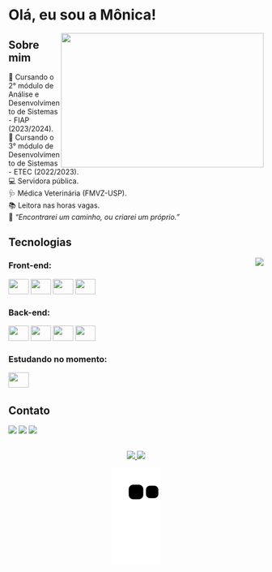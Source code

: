 # Olá, eu sou a Mônica! 

  <img src="https://media.tenor.com/IdyfGO5EewIAAAAC/hi-hello.gif" height = "265" width="400px" align="right">

## Sobre mim

  📝 Cursando o 2° módulo de Análise e Desenvolvimento de Sistemas - FIAP (2023/2024). <br>
  📔 Cursando o 3° módulo de Desenvolvimento de Sistemas - ETEC (2022/2023). <br>
  💻 Servidora pública.<br>
  🩺 Médica Veterinária (FMVZ-USP).<br>
  📚 Leitora nas horas vagas.<br>
  💭 *“Encontrarei um caminho, ou criarei um próprio.”*
  <br> 
  
## Tecnologias
  <img align="right" height="200" src="https://i.imgur.com/Zh7Mwgq.gif">

### Front-end:

  <a href="https://github.com/monicaquintal/formacaoInicianteEmProgramacao" target="_blank"><img height="30" width="40" src="https://cdn.jsdelivr.net/gh/devicons/devicon/icons/html5/html5-original-wordmark.svg" /></a>
  <a href="https://github.com/monicaquintal/formacaoInicianteEmProgramacao" target="_blank"><img height="30" width="40" src="https://cdn.jsdelivr.net/gh/devicons/devicon/icons/css3/css3-original-wordmark.svg" /></a>
  <a href="https://github.com/monicaquintal/estudandoJavaScript" target="_blank"><img  height="30" width="40" src="https://cdn.jsdelivr.net/gh/devicons/devicon/icons/javascript/javascript-original.svg" /></a>
  <a href="https://github.com/monicaquintal/estudandoBootstrap" target="_blank"><img height="30" width="40" src="https://cdn.jsdelivr.net/gh/devicons/devicon/icons/bootstrap/bootstrap-original-wordmark.svg" /></a>

### Back-end:

  <a href="https://github.com/monicaquintal/estudandoPHP" target="_blank"><img  height="30" width="40" src="https://cdn.jsdelivr.net/gh/devicons/devicon/icons/php/php-plain.svg" /></a>
  <a href="https://github.com/monicaquintal/estudandoMySQL" target="_blank"><img height="30" width="40" src="https://cdn.jsdelivr.net/gh/devicons/devicon/icons/mysql/mysql-original.svg" /></a>
  <a href="https://github.com/monicaquintal/fintech" target="_blank"><img height="30" width="40" src="https://cdn.jsdelivr.net/gh/devicons/devicon/icons/python/python-original.svg" /></a>
  <a href="#" target="_blank"><img height="30" width="40" src="https://cdn.jsdelivr.net/gh/devicons/devicon/icons/java/java-original.svg" /></a>

### Estudando no momento:

  <a href="https://github.com/monicaquintal/estudandoReact" target="_blank"><img height="30" width="40" src="https://cdn.jsdelivr.net/gh/devicons/devicon/icons/react/react-original.svg" /></a>

## Contato

  <a href="https://www.linkedin.com/in/monicaquintal" target="_blank"><img src="https://img.shields.io/badge/-LinkedIn-%230077B5?style=for-the-badge&logo=linkedin&logoColor=white" target="_blank"></a> 
  <a href="https://instagram.com/monicazoom" target="_blank"><img src="https://img.shields.io/badge/-Instagram-%23E4405F?style=for-the-badge&logo=instagram&logoColor=white" target="_blank"></a>
  <a href = "monica.zoom@gmail.com"><img src="https://img.shields.io/badge/Gmail-D14836?style=for-the-badge&logo=gmail&logoColor=white" target="_blank"></a>
<br><br>

<div align="center">
  <a href="https://github.com/monicaquintal">
    <!--
  <img height="160em" src="https://github-readme-stats.vercel.app/api?username=monicaquintal&show_icons=true&theme=dracula&include_all_commits=true&count_private=true"/>
    -->
    <img height="180em" src='https://github-readme-streak-stats.herokuapp.com?user=monicaquintal&theme=dracula&hide_border=false&date_format=j%20M%5B%20Y%5D'/>
    <img height="180em" src="https://github-readme-stats.vercel.app/api/top-langs/?username=monicaquintal&layout=compact&langs_count=7&hide=scss,less,stylus&theme=dracula"/>  

  ![Snake animation](https://github.com/monicaquintal/monicaquintal/blob/output/github-contribution-grid-snake.svg)
  </a>
</div>

<!--
~~~css
#monicazoom { 
  position: Praia Grande, São Paulo, Brasil; 
  height: 159cm; 
  display: girl; 
}

.curso1 {
  background: url(../FIAP/ADS/modulo1.jpg);
}

.curso2 {
  background: url(../ETEC/DS/modulo2.jpg);
}
~~~
-->

<!--
## Projetos:
<div align="center">
  <img align="left" src="https://media.tenor.com/y2JXkY1pXkwAAAAC/cat-computer.gif" height="350px" />
  <table height="350px">
    <tr>
      <td>
      <a href="https://github.com/monicaquintal/fintech" target="_blank">
        <img align="center" src="https://github-readme-stats.vercel.app/api/pin/?username=monicaquintal&repo=fintech&theme=dracula&hide_border=true">
      </a>
      </td>
    </tr>
    <tr>
      <td>
      <a href="https://github.com/monicaquintal/disciplina_DS_II_ETEC" target="_blank">
        <img align="center" src="https://github-readme-stats.vercel.app/api/pin/?username=monicaquintal&repo=disciplina_DS_II_ETEC&theme=dracula&hide_border=true">
      </a>
      </td>
    </tr>
    <tr>
      <td>
      <a href="https://github.com/monicaquintal/nlw-spacetime" target="_blank">
        <img align="center" src="https://github-readme-stats.vercel.app/api/pin/?username=monicaquintal&repo=nlw-spacetime&theme=dracula&hide_border=true">
      </a>
      </td>
    </tr>
    <tr>
      <td>
      <a href="https://github.com/monicaquintal/disciplina_TI_II_ETEC" target="_blank">
        <img align="center" src="https://github-readme-stats.vercel.app/api/pin/?username=monicaquintal&repo=disciplina_TI_II_ETEC&theme=dracula&hide_border=true">
      </a>
      </td>
    </tr>
    <tr>
      <td>
      <a href="https://github.com/monicaquintal/layout-mobile-apeperia" target="_blank">
        <img align="center" src="https://github-readme-stats.vercel.app/api/pin/?username=monicaquintal&repo=layout-mobile-apeperia&theme=dracula&hide_border=true">
      </a>
      </td>
    </tr>
    <tr>
      <td>
      <a href="https://github.com/monicaquintal/estudando-flexbox-alurinha" target="_blank">
        <img align="center" src="https://github-readme-stats.vercel.app/api/pin/?username=monicaquintal&repo=estudando-flexbox-alurinha&theme=dracula&hide_border=true">
      </a>
      </td>
    </tr>
    <tr>
      <td>
      <a href="https://github.com/monicaquintal/estudandoMySQL" target="_blank">
        <img align="center" src="https://github-readme-stats.vercel.app/api/pin/?username=monicaquintal&repo=estudandoMySQL&theme=dracula&hide_border=true">
    </a>
      </td>
    </tr>
    <tr>
      <td>
      <a href="https://github.com/monicaquintal/devlinks" target="_blank">
        <img align="center" src="https://github-readme-stats.vercel.app/api/pin/?username=monicaquintal&repo=devlinks&theme=dracula&hide_border=true">
    </a>
      </td>
    </tr>
    <tr>
      <td>
      <a href="https://github.com/monicaquintal/estudandoPHP-orientacao-a-objetos" target="_blank">
        <img align="center" src="https://github-readme-stats.vercel.app/api/pin/?username=monicaquintal&repo=estudandoPHP-orientacao-a-objetos&theme=dracula&hide_border=true">
    </a>
      </td>
    </tr>
    <tr>
      <td>
      <a href="https://github.com/monicaquintal/estudandoPHP" target="_blank">
        <img align="center" src="https://github-readme-stats.vercel.app/api/pin/?username=monicaquintal&repo=estudandoPHP&theme=dracula&hide_border=true">
    </a>
      </td>
    </tr>
    <tr>
      <td>
       <a href="https://github.com/monicaquintal/app-help-desk" target="_blank">
        <img align="center" src="https://github-readme-stats.vercel.app/api/pin/?username=monicaquintal&repo=app-help-desk&theme=dracula&hide_border=true">
      </a>
      </td>
    </tr>
    <tr>
      <td>
      <a href="https://github.com/monicaquintal/NLW-habits" target="_blank">
        <img align="center" src="https://github-readme-stats.vercel.app/api/pin/?username=monicaquintal&repo=NLW-habits&theme=dracula&hide_border=true">
      </a>
      </td>
    </tr>
    <tr>
      <td>
      <a href="https://github.com/monicaquintal/game-mata-mosquito" target="_blank">
        <img align="center" src="https://github-readme-stats.vercel.app/api/pin/?username=monicaquintal&repo=game-mata-mosquito&theme=dracula&hide_border=true">
      </a>
      </td>
    </tr>
    <tr>
      <td>
      <a href="https://github.com/monicaquintal/estudandoJavaScript" target="_blank">
        <img align="center" src="https://github-readme-stats.vercel.app/api/pin/?username=monicaquintal&repo=estudandoJavaScript&theme=dracula&hide_border=true">
      </a>
      </td>
    </tr>
    <tr>
      <td>
      <a href="https://github.com/monicaquintal/nivelamentoLogicaDeProgramacao" target="_blank">
        <img align="center" src="https://github-readme-stats.vercel.app/api/pin/?username=monicaquintal&repo=nivelamentoLogicaDeProgramacao&theme=dracula&hide_border=true">
      </a>
      </td>
    </tr>
    <tr>
      <td>
      <a href="https://github.com/monicaquintal/formacaoInicianteEmProgramacao" target="_blank">
        <img align="center" src="https://github-readme-stats.vercel.app/api/pin/?username=monicaquintal&repo=formacaoInicianteEmProgramacao&theme=dracula&hide_border=true">
      </a>
      </td>
    </tr>
    <tr>
      <td>
      <a href="https://github.com/monicaquintal/appCalculadora" target="_blank">
        <img align="center" src="https://github-readme-stats.vercel.app/api/pin/?username=monicaquintal&repo=appCalculadora&theme=dracula&hide_border=true">
      </a>
      </td>
    </tr>
    <tr>
      <td>
      <a href="https://github.com/monicaquintal/beautysalon" target="_blank">
        <img align="center" src="https://github-readme-stats.vercel.app/api/pin/?username=monicaquintal&repo=beautysalon&theme=dracula&hide_border=true">
      </a>
      </td>
    </tr>
    <tr>
      <td>
      <a href="https://github.com/monicaquintal/spotify-clone" target="_blank">
        <img align="center" src="https://github-readme-stats.vercel.app/api/pin/?username=monicaquintal&repo=spotify-clone&theme=dracula&hide_border=true">
      </a>
      </td>
    </tr>
    <tr>
      <td>
      <a href="https://github.com/monicaquintal/NLW-copa" target="_blank">
        <img align="center" src="https://github-readme-stats.vercel.app/api/pin/?username=monicaquintal&repo=NLW-copa&theme=dracula&hide_border=true">
      </a>
      </td>
    </tr>
  </table>
 </div>

-->
  
<!--
**monicaquintal/monicaquintal** is a ✨ _special_ ✨ repository because its `README.md` (this file) appears on your GitHub profile.

Here are some ideas to get you started:

- 🔭 I’m currently working on ...
- 🌱 I’m currently learning ...
- 👯 I’m looking to collaborate on ...
- 🤔 I’m looking for help with ...
- 💬 Ask me about ...
- 📫 How to reach me: ...
- 😄 Pronouns: ...
- ⚡ Fun fact: ...

<img align="right" height="160" style="border-radius:200px;" src="https://campuscode-site.s3-sa-east-1.amazonaws.com/newsletter/wfh_diapassando.gif">
<img align="right" height="260" style="border-radius:70px;" src="https://i.imgur.com/Zh7Mwgq.gif">
<img align="right" height="160em" style="border-radius:70px;" src=https://c.tenor.com/DBqjevyA2o4AAAAM/bongo-cat-codes.gif>

-->
